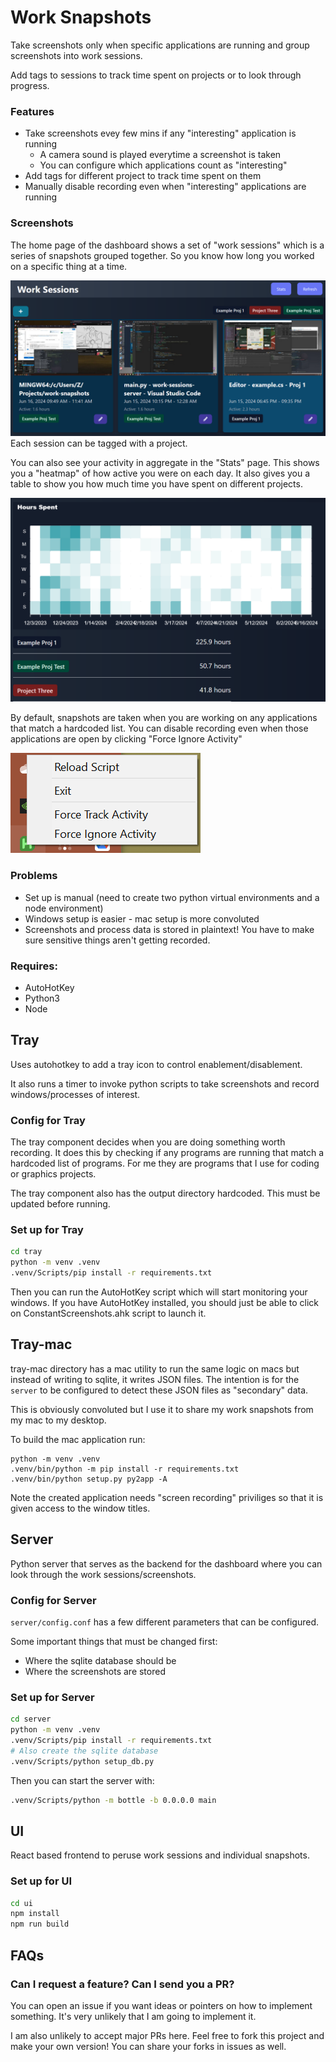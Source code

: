 Work Snapshots
==============

Take screenshots only when specific applications are running and group
screenshots into work sessions.

Add tags to sessions to track time spent on projects or to look through progress.


### Features
- Take screenshots evey few mins if any "interesting" application is running
  - A camera sound is played everytime a screenshot is taken
  - You can configure which applications count as "interesting"
- Add tags for different project to track time spent on them
- Manually disable recording even when "interesting" applications are running


### Screenshots

The home page of the dashboard shows a set of "work sessions" which is a series
of snapshots grouped together. So you know how long you worked on a specific thing
at a time.

![Website showing a list of clickable cards](demo/ui-home.png)
Each session can be tagged with a project.

You can also see your activity in aggregate in the "Stats" page. This
shows you a "heatmap" of how active you were on each day. It also
gives you a table to show you how much time you have spent on different projects.

![Website showing tables of activity time](demo/ui-stats.png)


By default, snapshots are taken when you are working on any applications
that match a hardcoded list. You can disable recording even
when those applications are open by clicking "Force Ignore Activity"

![Tray Icon showing a list of options](demo/tray.png)

### Problems
- Set up is manual (need to create two python virtual environments and a node environment)
- Windows setup is easier - mac setup is more convoluted
- Screenshots and process data is stored in plaintext! You have to make sure sensitive
things aren't getting recorded.

### Requires:
- AutoHotKey
- Python3
- Node


## Tray

Uses autohotkey to add a tray icon to control enablement/disablement.

It also runs a timer to invoke python scripts to take screenshots and record
windows/processes of interest.

### Config for Tray

The tray component decides when you are doing something worth recording.
It does this by checking if any programs are running that match a
hardcoded list of programs. For me they are programs that I use
for coding or graphics projects.

The tray component also has the output directory hardcoded. This must be
updated before running.

### Set up for Tray

```sh
cd tray
python -m venv .venv
.venv/Scripts/pip install -r requirements.txt
```

Then you can run the AutoHotKey script which will start monitoring your windows.
If you have AutoHotKey installed, you should just be able to click on
ConstantScreenshots.ahk script to launch it.

## Tray-mac

tray-mac directory has a mac utility to run the same logic on macs but instead
of writing to sqlite, it writes JSON files. The intention is for the
`server` to be configured to detect these JSON files as "secondary" data.

This is obviously convoluted but I use it to share my work snapshots from my mac to my desktop.

To build the mac application run:

```
python -m venv .venv
.venv/bin/python -m pip install -r requirements.txt
.venv/bin/python setup.py py2app -A
```

Note the created application needs "screen recording" priviliges so that it is given access to the
window titles.

## Server

Python server that serves as the backend for the dashboard where you
can look through the work sessions/screenshots.

### Config for Server

`server/config.conf` has a few different parameters that can be configured.

Some important things that must be changed first:

- Where the sqlite database should be
- Where the screenshots are stored

### Set up for Server

```sh
cd server
python -m venv .venv
.venv/Scripts/pip install -r requirements.txt
# Also create the sqlite database
.venv/Scripts/python setup_db.py
```

Then you can start the server with:

```sh
.venv/Scripts/python -m bottle -b 0.0.0.0 main
```

## UI

React based frontend to peruse work sessions and individual snapshots.

### Set up for UI

```sh
cd ui
npm install
npm run build
```


## FAQs

### Can I request a feature? Can I send you a PR?

You can open an issue if you want ideas or pointers on how to implement something. It's
very unlikely that I am going to implement it.

I am also unlikely to accept major PRs here.
Feel free to fork this project and make your own version! 
You can share your forks in issues as well.
